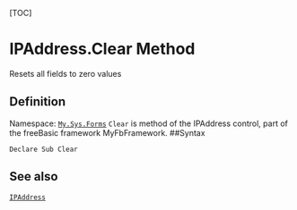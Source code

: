 [TOC]
# IPAddress.Clear Method
Resets all fields to zero values
## Definition
Namespace: [`My.Sys.Forms`](My.Sys.Forms.md)
`Clear` is method of the IPAddress control, part of the freeBasic framework MyFbFramework.
##Syntax
```freeBasic
Declare Sub Clear
```

## See also
[`IPAddress`](IPAddress.md)
